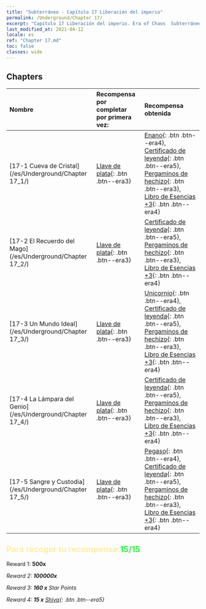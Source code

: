 ```yaml
---
title: "Subterráneo - Capítulo 17 Liberación del imperio"
permalink: /Underground/Chapter 17/
excerpt: "Capítulo 17 Liberación del imperio. Era of Chaos  Subterráneo - Capítulo 17. Liberación del imperio"
last_modified_at: 2021-04-12
locale: es
ref: "Chapter 17.md"
toc: false
classes: wide
---
```


## Chapters

  | Nombre |  Recompensa por completar por primera vez: | Recompensa obtenida |
  |:------------|:------------|:------------| 
  | [17-1 Cueva de Cristal](/es/Underground/Chapter 17_1/) | [Llave de plata](/es/Items/con_693/){: .btn .btn--era3} | [Enano](/es/Items/unt_200/){: .btn .btn--era4}, [Certificado de leyenda](/es/Items/mat_67/){: .btn .btn--era5}, [Pergaminos de hechizo](/es/Items/con_694/){: .btn .btn--era3}, [Libro de Esencias +3](/es/Items/mat_60/){: .btn .btn--era4} |
  | [17-2 El Recuerdo del Mago](/es/Underground/Chapter 17_2/) | [Llave de plata](/es/Items/con_693/){: .btn .btn--era3} | [Certificado de leyenda](/es/Items/mat_67/){: .btn .btn--era5}, [Pergaminos de hechizo](/es/Items/con_694/){: .btn .btn--era3}, [Libro de Esencias +3](/es/Items/mat_60/){: .btn .btn--era4} |
  | [17-3 Un Mundo Ideal](/es/Underground/Chapter 17_3/) | [Llave de plata](/es/Items/con_693/){: .btn .btn--era3} | [Unicornio](/es/Items/unt_204/){: .btn .btn--era4}, [Certificado de leyenda](/es/Items/mat_67/){: .btn .btn--era5}, [Pergaminos de hechizo](/es/Items/con_694/){: .btn .btn--era3}, [Libro de Esencias +3](/es/Items/mat_60/){: .btn .btn--era4} |
  | [17-4 La Lámpara del Genio](/es/Underground/Chapter 17_4/) | [Llave de plata](/es/Items/con_693/){: .btn .btn--era3} | [Certificado de leyenda](/es/Items/mat_67/){: .btn .btn--era5}, [Pergaminos de hechizo](/es/Items/con_694/){: .btn .btn--era3}, [Libro de Esencias +3](/es/Items/mat_60/){: .btn .btn--era4} |
  | [17-5 Sangre y Custodia](/es/Underground/Chapter 17_5/) | [Llave de plata](/es/Items/con_693/){: .btn .btn--era3} | [Pegaso](/es/Items/unt_202/){: .btn .btn--era4}, [Certificado de leyenda](/es/Items/mat_67/){: .btn .btn--era5}, [Pergaminos de hechizo](/es/Items/con_694/){: .btn .btn--era3}, [Libro de Esencias +3](/es/Items/mat_60/){: .btn .btn--era4} |


## <span style="color: #ffeea0">Para recoger tu recompensa:</span><span style="color: #27f73a">15/15</span>

 Reward 1:  **500x** <i class="fas fa-gem"/>

 Reward 2:  **100000x** <i class="fas fa-coins"/>

 Reward 3: **160 x** Star Points

 Reward 4: **15 x** [Shiva](/es/Items/her_376/){: .btn .btn--era5}

